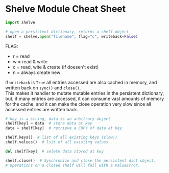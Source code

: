 # Shelve Module Cheat Sheet

```python
import shelve

# open a persistent dictionary, returns a shelf object
shelf = shelve.open("filename", flag="c", writeback=False)
```

FLAG:

- r = read
- w = read & write
- c = read, wite & create (if doesen't exist)
- n = always create new

If `writeback` is `True` all entries accessed are also cached in memory, and written back on `sync()` and `close()`.  
This makes it handier to mutate mutable entries in the persistent dictionary, but, if many entries are accessed, it can consume vast amounts of memory for the cache, and it can make the close operation very slow since all accessed entries are written back.

```python
# key is a string, data is an arbitrary object
shelf[key] = data  # store data at key
data = shelf[key]  # retrieve a COPY of data at key

shelf.keys()  # list of all existing keys (slow!)
shelf.values()  # lsit of all existing values

del shelf[key]  # selete data stored at key

shelf.close()  # Synchronize and close the persistent dict object.
# Operations on a closed shelf will fail with a ValueError.
```

